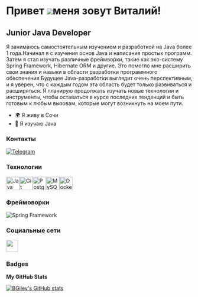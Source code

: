 Привет ![](https://user-images.githubusercontent.com/18350557/176309783-0785949b-9127-417c-8b55-ab5a4333674e.gif)меня зовут Виталий!
===============================================================================================================================



Junior Java Developer
---------------------
Я занимаюсь самостоятельным изучением и разработкой на Java более 1 года.Начинал я с изучения основ Java и написания простых программ. Затем я стал изучать различные фреймворки, такие как эко-систему Spring Framework, Hibernate ORM и другие. Это помогло мне расширить свои знания и навыки в области разработки программного обеспечения.Будущее Java-разработки выглядит очень перспективным, и я уверен, что с каждым годом эта область будет только развиваться и расширяться. Я планирую продолжать изучать новые технологии и инструменты, чтобы оставаться в курсе последних тенденций и быть готовым к любым вызовам, которые могут возникнуть на моем пути.

* 🌍   Я живу в Сочи
* 🧠   Я изучаю Java

 ### Контакты
[![Telegram](https://img.shields.io/badge/-Telegram-090909?style=for-the-badge&logo=telegram&logoColor=27A0D9)](https://t.me/vgilev)






### Технологии

<p align="left">
<a href="https://www.oracle.com/java/" target="_blank" rel="noreferrer"><img src="https://raw.githubusercontent.com/danielcranney/readme-generator/main/public/icons/skills/java-colored.svg" width="36" height="36" alt="Java" /></a><a href="https://git-scm.com/" target="_blank" rel="noreferrer"><img src="https://raw.githubusercontent.com/danielcranney/readme-generator/main/public/icons/skills/git-colored.svg" width="36" height="36" alt="Git" /></a><a href="https://www.postgresql.org/" target="_blank" rel="noreferrer"><img src="https://raw.githubusercontent.com/danielcranney/readme-generator/main/public/icons/skills/postgresql-colored.svg" width="36" height="36" alt="PostgreSQL" /></a><a href="https://www.mysql.com/" target="_blank" rel="noreferrer"><img src="https://raw.githubusercontent.com/danielcranney/readme-generator/main/public/icons/skills/mysql-colored.svg" width="36" height="36" alt="MySQL" /></a><a href="https://www.docker.com/" target="_blank" rel="noreferrer"><img src="https://raw.githubusercontent.com/danielcranney/readme-generator/main/public/icons/skills/docker-colored.svg" width="36" height="36" alt="Docker" /></a>
</p>

### Фреймоворки
![Spring Framework](https://img.shields.io/badge/-Spring_Framework-090909?style=for-the-badge&logo=firebase&logoColor=F8C52C)



### Социальные сети

<p align="left"> <a href="https://www.github.com/BGilev" target="_blank" rel="noreferrer"> <picture> <source media="(prefers-color-scheme: dark)" srcset="https://raw.githubusercontent.com/danielcranney/readme-generator/main/public/icons/socials/github-dark.svg" /> <source media="(prefers-color-scheme: light)" srcset="https://raw.githubusercontent.com/danielcranney/readme-generator/main/public/icons/socials/github.svg" /> <img src="https://raw.githubusercontent.com/danielcranney/readme-generator/main/public/icons/socials/github.svg" width="32" height="32" /> </picture> </a></p>



### Badges

<b>My GitHub Stats</b>

<a href="http://www.github.com/BGilev"><img src="https://github-readme-stats.vercel.app/api?username=BGilev&show_icons=true&hide=&count_private=true&title_color=0891b2&text_color=ffffff&icon_color=0891b2&bg_color=1c1917&hide_border=true&show_icons=true" alt="BGilev's GitHub stats" /></a>

